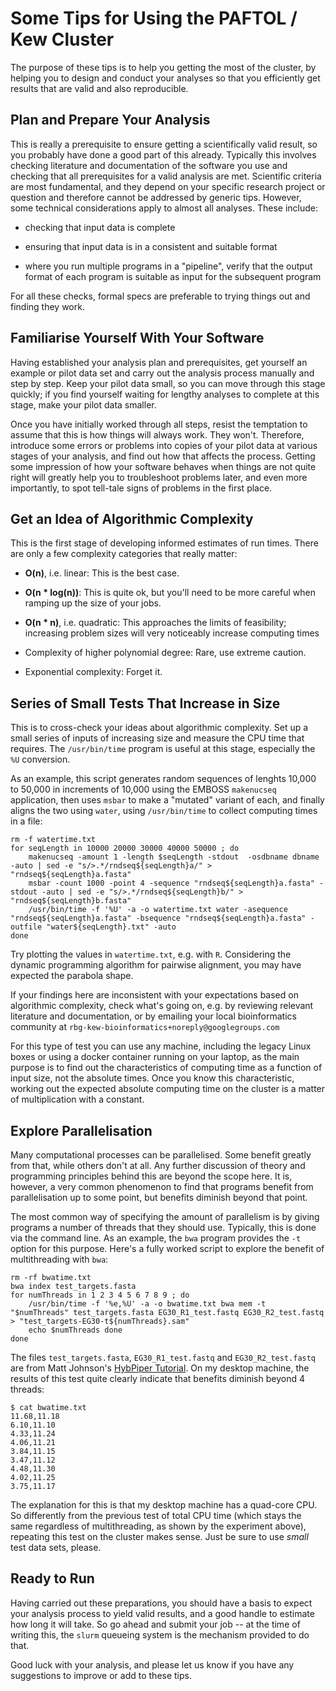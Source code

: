 # Some Tips for Using the PAFTOL / Kew Cluster

The purpose of these tips is to help you getting the most of the
cluster, by helping you to design and conduct your analyses so that
you efficiently get results that are valid and also reproducible.


## Plan and Prepare Your Analysis

This is really a prerequisite to ensure getting a scientifically valid
result, so you probably have done a good part of this already.
Typically this involves checking literature and documentation of the
software you use and checking that all prerequisites for a valid
analysis are met. Scientific criteria are most fundamental, and they
depend on your specific research project or question and therefore
cannot be addressed by generic tips. However, some technical
considerations apply to almost all analyses. These include:

* checking that input data is complete

* ensuring that input data is in a consistent and suitable format

* where you run multiple programs in a "pipeline", verify that the
  output format of each program is suitable as input for the
  subsequent program

For all these checks, formal specs are preferable to trying things out
and finding they work.


## Familiarise Yourself With Your Software

Having established your analysis plan and prerequisites, get yourself
an example or pilot data set and carry out the analysis process
manually and step by step. Keep your pilot data small, so you can move
through this stage quickly; if you find yourself waiting for lengthy
analyses to complete at this stage, make your pilot data smaller.

Once you have initially worked through all steps, resist the
temptation to assume that this is how things will always work. They
won't. Therefore, introduce some errors or problems into copies of
your pilot data at various stages of your analysis, and find out how
that affects the process. Getting some impression of how your software
behaves when things are not quite right will greatly help you to
troubleshoot problems later, and even more importantly, to spot
tell-tale signs of problems in the first place.


## Get an Idea of Algorithmic Complexity

This is the first stage of developing informed estimates of run times.
There are only a few complexity categories that really matter:

* **O(n)**, i.e. linear: This is the best case.

* **O(n * log(n))**: This is quite ok, but you'll need to be more
  careful when ramping up the size of your jobs.

* **O(n * n)**, i.e. quadratic: This approaches the limits of
  feasibility; increasing problem sizes will very noticeably
  increase computing times

* Complexity of higher polynomial degree: Rare, use extreme caution.

* Exponential complexity: Forget it.


## Series of Small Tests That Increase in Size

This is to cross-check your ideas about algorithmic complexity. Set up
a small series of inputs of increasing size and measure the CPU time
that requires. The `/usr/bin/time` program is useful at this stage,
especially the `%U` conversion.

As an example, this script generates random sequences of lenghts
10,000 to 50,000 in increments of 10,000 using the EMBOSS `makenucseq`
application, then uses `msbar` to make a "mutated" variant of each,
and finally aligns the two using `water`, using `/usr/bin/time` to
collect computing times in a file:

```
rm -f watertime.txt
for seqLength in 10000 20000 30000 40000 50000 ; do
    makenucseq -amount 1 -length $seqLength -stdout  -osdbname dbname -auto | sed -e "s/>.*/rndseq${seqLength}a/" > "rndseq${seqLength}a.fasta"
    msbar -count 1000 -point 4 -sequence "rndseq${seqLength}a.fasta" -stdout -auto | sed -e "s/>.*/rndseq${seqLength}b/" > "rndseq${seqLength}b.fasta"
    /usr/bin/time -f '%U' -a -o watertime.txt water -asequence "rndseq${seqLength}a.fasta" -bsequence "rndseq${seqLength}a.fasta" -outfile "water${seqLength}.txt" -auto
done
```
Try plotting the values in `watertime.txt`, e.g. with `R`. Considering
the dynamic programming algorithm for pairwise alignment, you may have
expected the parabola shape.

If your findings here are inconsistent with your expectations based on
algorithmic complexity, check what's going on, e.g. by reviewing
relevant literature and documentation, or by emailing your local
bioinformatics community at
`rbg-kew-bioinformatics+noreply@googlegroups.com`

For this type of test you can use any machine, including the legacy
Linux boxes or using a docker container running on your laptop, as the
main purpose is to find out the characteristics of computing time as a
function of input size, not the absolute times. Once you know this
characteristic, working out the expected absolute computing time on
the cluster is a matter of multiplication with a constant.


## Explore Parallelisation

Many computational processes can be parallelised. Some benefit greatly
from that, while others don't at all. Any further discussion of theory
and programming principles behind this are beyond the scope here. It
is, however, a very common phenomenon to find that programs benefit
from parallelisation up to some point, but benefits diminish beyond
that point.

The most common way of specifying the amount of parallelism is by
giving programs a number of threads that they should use. Typically,
this is done via the command line. As an example, the `bwa` program
provides the `-t` option for this purpose. Here's a fully worked
script to explore the benefit of multithreading with `bwa`:

```
rm -rf bwatime.txt
bwa index test_targets.fasta
for numThreads in 1 2 3 4 5 6 7 8 9 ; do
    /usr/bin/time -f '%e,%U' -a -o bwatime.txt bwa mem -t "$numThreads" test_targets.fasta EG30_R1_test.fastq EG30_R2_test.fastq > "test_targets-EG30-t${numThreads}.sam"
    echo $numThreads done
done
```

The files `test_targets.fasta`, `EG30_R1_test.fastq` and
`EG30_R2_test.fastq` are from Matt Johnson's [HybPiper
Tutorial](https://github.com/mossmatters/HybPiper/wiki/Tutorial). On
my desktop machine, the results of this test quite clearly indicate
that benefits diminish beyond 4 threads:

```
$ cat bwatime.txt
11.68,11.18
6.10,11.10
4.33,11.24
4.06,11.21
3.84,11.15
3.47,11.12
4.48,11.30
4.02,11.25
3.75,11.17
```

The explanation for this is that my desktop machine has a quad-core
CPU. So differently from the previous test of total CPU time (which
stays the same regardless of multithreading, as shown by the
experiment above), repeating this test on the cluster makes sense.
Just be sure to use _small_ test data sets, please.


## Ready to Run

Having carried out these preparations, you should have a basis to
expect your analysis process to yield valid results, and a good handle
to estimate how long it will take. So go ahead and submit your job --
at the time of writing this, the `slurm` queueing system is the
mechanism provided to do that.

Good luck with your analysis, and please let us know if you have any
suggestions to improve or add to these tips.
